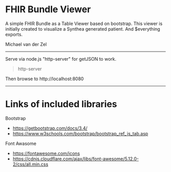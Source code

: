 
# FHIR Bundle Viewer

A simple FHIR Bundle as a Table Viewer based on bootstrap.
This viewer is initially created to visualize a Synthea generated patient.
And $everything exports.

Michael van der Zel

---------
Serve via node.js "http-server" for getJSON to work.
> http-server

Then browse to http://localhost:8080

----------
# Links of included libraries

Bootstrap
* https://getbootstrap.com/docs/3.4/
* https://www.w3schools.com/bootstrap/bootstrap_ref_js_tab.asp

Font Awasome
* https://fontawesome.com/icons
* https://cdnjs.cloudflare.com/ajax/libs/font-awesome/5.12.0-2/css/all.min.css
